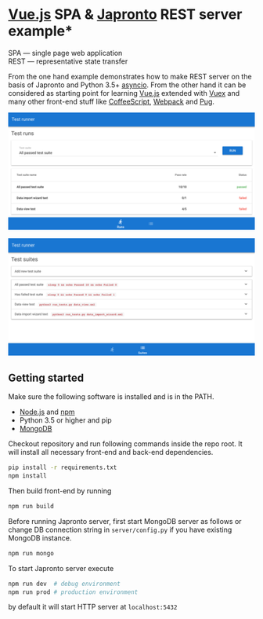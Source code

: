 # [Vue.js][vuejs] SPA & [Japronto][japronto] REST server example*
SPA &mdash; single page web application <br/>
REST &mdash; representative state transfer

From the one hand example demonstrates how to make REST server on the
basis of Japronto and Python 3.5+ [asyncio][asyncio]. From the other
hand it can be considered as starting point for learning [Vue.js][vuejs] extended with [Vuex][vuex] and many other front-end stuff like [CoffeeScript][coffee], [Webpack][webpack] and [Pug][pug].

![test-runner-home](doc/test-runner-home.png)

![test-runner-suites](doc/test-runner-suites.png)

## Getting started
Make sure the following software is installed and is in the PATH.
* [Node.js][nodejs] and [npm][npm]
* Python 3.5 or higher and pip
* [MongoDB][mongo]

Checkout repository and run following commands inside the repo
root. It will install all necessary front-end and back-end dependencies.
```sh
pip install -r requirements.txt
npm install
```
Then build front-end by running
```sh
npm run build
```
Before running Japronto server, first start MongoDB server as
follows or change DB connection string in `server/config.py`
if you have existing MongoDB instance.
```sh
npm run mongo
```
To start Japronto server execute
```sh
npm run dev  # debug environment
npm run prod # production environment
```
by default it will start HTTP server at `localhost:5432`

[vuejs]:    https://github.com/vuejs/vue
[japronto]: https://github.com/squeaky-pl/japronto
[mongo]:    https://github.com/mongodb/mongo
[nodejs]:   https://github.com/nodejs/node
[npm]:      https://github.com/npm/npm
[asyncio]:  https://docs.python.org/3.5/library/asyncio.html
[vuex]:     https://github.com/vuejs/vuex
[coffee]:   http://coffeescript.org
[webpack]:  https://github.com/webpack/webpack
[pug]:      https://github.com/pugjs/pug

